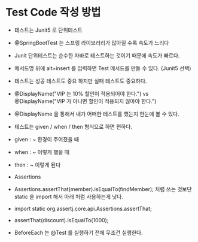 # Test Code 작성 방법

* 테스트는 Junit5 로 단위테스트
* @SpringBootTest 는 스프링 라이브러리가 많아질 수록 속도가 느리다
* Junit 단위테스트는 순수한 자바로 테스트하는 것이기 때문에 속도가 빠르다.

* 메서드명 위에 alt+insert 를 입력하면 Test 메서드를 만들 수 있다. (Junit5 선택)

* 테스트는 성공 테스트도 중요 하지만 실패 테스트도 중요하다.

* @DisplayName("VIP 는 10% 할인이 적용되어야 한다.") vs @DisplayName("VIP 가 아니면 할인이 적용되지 않아야 한다.")
* @DisplayName 을 통해서 내가 어떠한 테스트를 했는지 한눈에 볼 수 있다.

* 테스트는 given / when / then 형식으로 하면 편하다.
* given : ~ 환경이 주어졌을 때
* when : ~ 이렇게 했을 때
* then : ~ 이렇게 된다

* Assertions
* Assertions.assertThat(member).isEqualTo(findMember); 처럼 쓰는 것보단 static 을 import 해서 아래 처럼 사용하는게 낫다.
* import static org.assertj.core.api.Assertions.assertThat;
* assertThat(discount).isEqualTo(1000);

* BeforeEach 는 @Test 를 실행하기 전에 무조건 실행한다.

